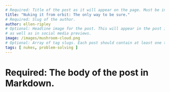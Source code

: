 ```yaml
---
# Required: Title of the post as it will appear on the page. Must be in quotes
title: "Nuking it from orbit: The only way to be sure."
# Required: Slug of the author.
author: ellen-ripley
# Optional: Headline image for the post. This will appear in the post index
# as well as in social media previews.
image: /images/mushroom-cloud.png
# Optional: Array of tag slugs. Each post should contain at least one tag.
tags: [ nukes, problem-solving ]
---
```

# Required: The body of the post in Markdown.

